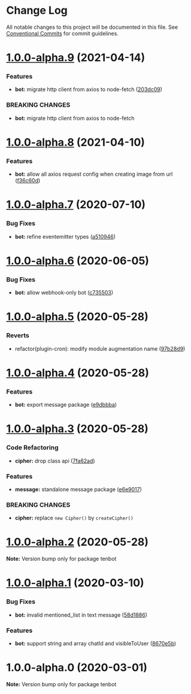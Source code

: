 # Change Log

All notable changes to this project will be documented in this file.
See [Conventional Commits](https://conventionalcommits.org) for commit guidelines.

# [1.0.0-alpha.9](https://github.com/tenbot/tenbot/compare/v1.0.0-alpha.8...v1.0.0-alpha.9) (2021-04-14)

### Features

- **bot:** migrate http client from axios to node-fetch ([203dc09](https://github.com/tenbot/tenbot/commit/203dc099487c3325cc5b44b7eb9006675b0f6905))

### BREAKING CHANGES

- **bot:** migrate http client from axios to node-fetch

# [1.0.0-alpha.8](https://github.com/tenbot/tenbot/compare/v1.0.0-alpha.7...v1.0.0-alpha.8) (2021-04-10)

### Features

- **bot:** allow all axios request config when creating image from url ([f36c60d](https://github.com/tenbot/tenbot/commit/f36c60db8fbb2d88273641c64b6758296f2c81a0))

# [1.0.0-alpha.7](https://github.com/tenbot/tenbot/compare/v1.0.0-alpha.6...v1.0.0-alpha.7) (2020-07-10)

### Bug Fixes

- **bot:** refine eventemitter types ([a510946](https://github.com/tenbot/tenbot/commit/a51094664e05513dec4a0ebfae6f191f1adbedcb))

# [1.0.0-alpha.6](https://github.com/tenbot/tenbot/compare/v1.0.0-alpha.5...v1.0.0-alpha.6) (2020-06-05)

### Bug Fixes

- **bot:** allow webhook-only bot ([c735503](https://github.com/tenbot/tenbot/commit/c73550344a6ea6b79e40afddf96f69cc0b063d04))

# [1.0.0-alpha.5](https://github.com/tenbot/tenbot/compare/v1.0.0-alpha.4...v1.0.0-alpha.5) (2020-05-28)

### Reverts

- refactor(plugin-cron): modify module augmentation name ([97b28d9](https://github.com/tenbot/tenbot/commit/97b28d9672d63f08c525a39e1abf94db95e2c217))

# [1.0.0-alpha.4](https://github.com/tenbot/tenbot/compare/v1.0.0-alpha.3...v1.0.0-alpha.4) (2020-05-28)

### Features

- **bot:** export message package ([e9dbbba](https://github.com/tenbot/tenbot/commit/e9dbbbac7dd74c6e025f3944c02a6b05d63c6ee9))

# [1.0.0-alpha.3](https://github.com/tenbot/tenbot/compare/v1.0.0-alpha.2...v1.0.0-alpha.3) (2020-05-28)

### Code Refactoring

- **cipher:** drop class api ([7fa62ad](https://github.com/tenbot/tenbot/commit/7fa62ada4249c8d7ffb557562f8582ea142936aa))

### Features

- **message:** standalone message package ([e6e9017](https://github.com/tenbot/tenbot/commit/e6e9017923825820fb1efd9df41226ba662a797a))

### BREAKING CHANGES

- **cipher:** replace `new Cipher()` by `createCipher()`

# [1.0.0-alpha.2](https://github.com/tenbot/tenbot/compare/v1.0.0-alpha.1...v1.0.0-alpha.2) (2020-05-28)

**Note:** Version bump only for package tenbot

# [1.0.0-alpha.1](https://github.com/tenbot/tenbot/compare/v1.0.0-alpha.0...v1.0.0-alpha.1) (2020-03-10)

### Bug Fixes

- **bot:** invalid mentioned_list in text message ([58d1886](https://github.com/tenbot/tenbot/commit/58d188607990ca780a696a965d752557157470d7))

### Features

- **bot:** support string and array chatId and visibleToUser ([8670e5b](https://github.com/tenbot/tenbot/commit/8670e5b43fbef2a89f3d15f1bb715b20e5b3a875))

# 1.0.0-alpha.0 (2020-03-01)

**Note:** Version bump only for package tenbot
